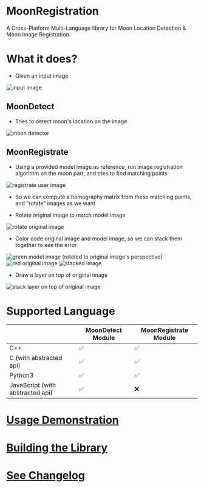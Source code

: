 
# MoonRegistration

A Cross-Platform Multi-Language library for Moon Location Detection & Moon Image Registration.

# What it does?

* Given an input image

![input image](./imgs/00_input_image.png)

## MoonDetect

* Tries to detect moon's location on the image

![moon detector](./imgs/01_moon_detector.png)

## MoonRegistrate

* Using a provided model image as reference, run image registration algorithm on the moon part, and tries to find matching points

![registrate user image](./imgs/01_moon_registrate_matched_keypoints.png)

* So we can compute a homography matrix from these matching points, and "rotate" images as we want

* Rotate original image to match model image

![rotate original image](./imgs/02_moon_registrate_registrate_user_image.png)

* Color code original image and model image, so we can stack them together to see the error

![green model image (rotated to original image's perspective)](./imgs/03_moon_registrate_green_model_image.png)
![red original image](./imgs/04_moon_registrate_red_transformed_user_image.png)
![stacked image](./imgs/05_moon_registrate_stacked_red_green_image.png)

* Draw a layer on top of original image

![stack layer on top of original image](./imgs/06_moon_registrate_layer_image.png)

# Supported Language

|                                  | MoonDetect Module | MoonRegistrate Module |
|----------------------------------|-------------------|----------------------|
| C++                              | ✅                 | ✅                    |
| C (with abstracted api)          | ✅                 | ✅                    |
| Python3                          | ✅                 | ✅                    |
| JavaScript (with abstracted api) | ✅                 | ❌                    |


# [Usage Demonstration](./demo/README.md)

# [Building the Library](./BUILDING.md)

# [See Changelog](./CHANGELOG.md)

